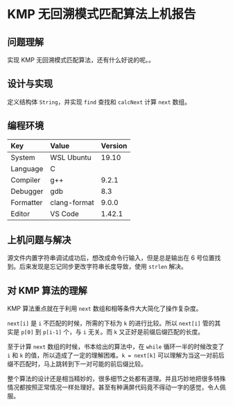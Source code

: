 # KMP 无回溯模式匹配算法上机报告

## 问题理解

实现 KMP 无回溯模式匹配算法，还有什么好说的呢。。

## 设计与实现

定义结构体 `String`，并实现 `find` 查找和 `calcNext` 计算 `next` 数组。

## 编程环境

|Key      |Value       |Version|
|:--------|:-----------|:------|
|System   |WSL Ubuntu  | 19.10 |
|Language |C           |       |
|Compiler |g++         | 9.2.1 |
|Debugger |gdb         | 8.3   |
|Formatter|clang-format| 9.0.0 |
|Editor   |VS Code     | 1.42.1|

## 上机问题与解决

源文件内置字符串调试成功后，想改成命令行输入，但是总是输出在 6 号位置找到。后来发现是忘记同步更改字符串长度导致，使用 `strlen` 解决。

## 对 KMP 算法的理解

KMP 算法重点就在于利用 `next` 数组和相等条件大大简化了操作复杂度。

`next[i]` 是 `i` 不匹配的时候，所需的下标为 `k` 的进行比较。所以 `next[i]` 管的其实是 `p[0]` 到 `p[i-1]` 个，与 `i` 无关。而 `k` 又正好是前缀后缀匹配的长度。

至于计算 `next` 数组的时候，书本给出的算法中，在 `while` 循环一半的时候改变了 `i` 和 `k` 的值，所以造成了一定的理解困难。`k = next[k]` 可以理解为当这一对前后缀不匹配时，马上跳转到下一对可能的前后缀比较。

整个算法的设计还是相当精妙的，很多细节之处都有道理。并且巧妙地把很多特殊情况都按照正常情况一样处理好。甚至有种满屏代码竟不得动一字的感觉，令人佩服。
